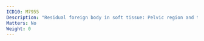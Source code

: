 ```yaml
---
ICD10: M7955
Description: "Residual foreign body in soft tissue: Pelvic region and thigh"
Matters: No
Weight: 0
---
```



